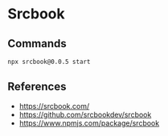 # Srcbook

## Commands

```bash
npx srcbook@0.0.5 start
```

## References

- https://srcbook.com/
- https://github.com/srcbookdev/srcbook
- https://www.npmjs.com/package/srcbook
